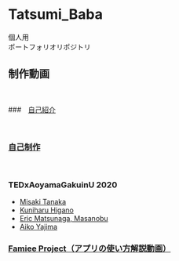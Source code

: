 # Tatsumi_Baba
個人用<br>
ポートフォリオリポジトリ<br>

## 制作動画
<br>

###　[自己紹介](https://youtu.be/z9N6wlzrSOw)


<br>

### [自己制作](https://www.youtube.com/channel/UClepH0Jk5KxKao9eXQDITgQ/videos)

<br>

### TEDxAoyamaGakuinU 2020
* [Misaki Tanaka](https://youtu.be/onmHfd894to)
* [Kuniharu Higano](https://youtu.be/5NQW41waTwY)
* [Eric Matsunaga, Masanobu](https://youtu.be/82lu2hdC88s)
* [Aiko Yajima](https://youtu.be/RNcdCjSrhN8)

### [Famiee Project（アプリの使い方解説動画）](https://youtube.com/playlist?list=PLD4_n-P_8EEd3Lf5Ncs3Ia_sylAfF3ljZ)
